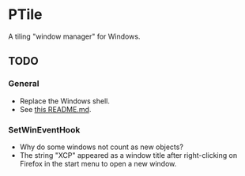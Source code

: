 # PTile

A tiling "window manager" for Windows.

## TODO

### General

* Replace the Windows shell.
* See [this README.md](https://github.com/R030t1/Tile/blob/master/README.md).

### SetWinEventHook

* Why do some windows not count as new objects?
* The string "XCP" appeared as a window title after right-clicking on Firefox in
the start menu to open a new window.
